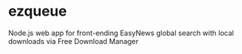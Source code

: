 ezqueue
=======

Node.js web app for front-ending EasyNews global search with local downloads via Free Download Manager
